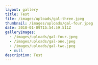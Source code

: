 ```yaml
---
layout: gallery
title: Test
file: /images/uploads/gal-three.jpeg
thumbnail: /images/uploads/gal-four.jpeg
date: 2018-01-09T15:54:59.511Z
galleryImages:
  - /images/uploads/gal-four.jpeg
  - /images/uploads/gal-one.jpeg
  - /images/uploads/gal-two.jpeg
  - null
description: Test
---
```



